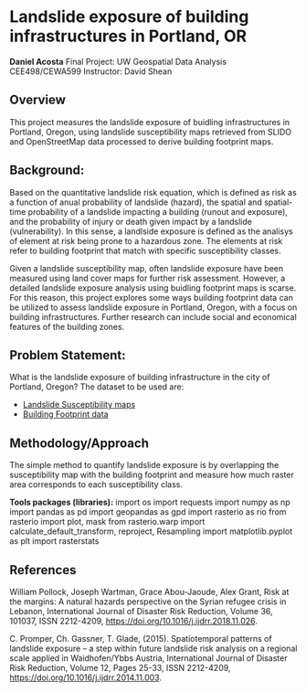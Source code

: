 Landslide exposure of building infrastructures in Portland, OR
=======

**Daniel Acosta**
Final Project: UW Geospatial Data Analysis
CEE498/CEWA599
Instructor: David Shean

Overview
-----------
This project measures the landslide exposure of buidling infrastructures in Portland, Oregon, using landslide susceptibility maps retrieved from SLIDO and OpenStreetMap data processed to derive building footprint maps.

## Background:
Based on the quantitative landslide risk equation, which is defined as risk as a function of anual probability of landslide (hazard), the spatial and spatial-time probability of a landslide impacting a building (runout and exposure), and the probability of injury or death given impact by a landslide (vulnerability). In this sense, a landlside exposure is defined as the analisys of element at risk being prone to a hazardous zone. The elements at risk refer to building footprint that match with specific susceptibility classes. 

Given a landslide susceptibility map, often landslide exposure have been measured using land cover maps for further risk assessment. However, a detailed landslide exposure analysis using buidling footprint maps is scarse. For this reason, this project explores some ways building footprint data can be utilized to assess landslide exposure in Portland, Oregon, with a focus on building infrastructures. Further research can include social and economical features of the building zones. 

## Problem Statement:
What is the landslide exposure of building infrastructure in the city of Portland, Oregon?
The dataset to be used are:
* [Landslide Susceptibility maps](https://www.oregongeology.org/slido/data.htm)
* [Building Footprint data](https://github.com/Microsoft/USBuildingFootprints)

## Methodology/Approach

The simple method to quantify landslide exposure is by overlapping the susceptibility map with the building footprint and measure how much raster area corresponds to each susceptibility class.

**Tools packages (libraries):**
import os
import requests
import numpy as np
import pandas as pd
import geopandas as gpd
import rasterio as rio
from rasterio import plot, mask
from rasterio.warp import calculate_default_transform, reproject, Resampling
import matplotlib.pyplot as plt
import rasterstats

## References
William Pollock, Joseph Wartman, Grace Abou-Jaoude, Alex Grant, Risk at the margins: A natural hazards perspective on the Syrian refugee crisis in Lebanon, International Journal of Disaster Risk Reduction, Volume 36, 101037, ISSN 2212-4209, https://doi.org/10.1016/j.ijdrr.2018.11.026.

C. Promper, Ch. Gassner, T. Glade, (2015). Spatiotemporal patterns of landslide exposure – a step within future landslide risk analysis on a regional scale applied in Waidhofen/Ybbs Austria, International Journal of Disaster Risk Reduction, Volume 12,  Pages 25-33, ISSN 2212-4209, https://doi.org/10.1016/j.ijdrr.2014.11.003.